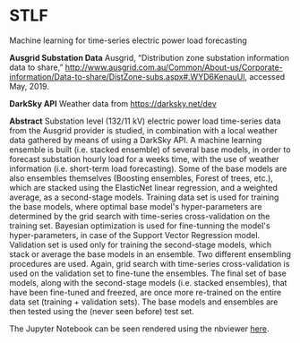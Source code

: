 # STLF
Machine learning for time-series electric power load forecasting

**Ausgrid Substation Data**
Ausgrid, “Distribution zone substation information data to share,” http://www.ausgrid.com.au/Common/About-us/Corporate-information/Data-to-share/DistZone-subs.aspx#.WYD6KenauUl, accessed May, 2019.

**DarkSky API** 
Weather data from https://darksky.net/dev

**Abstract**
Substation level (132/11 kV) electric power load time-series data from the Ausgrid provider is studied, in combination with a local weather data gathered by means of using a DarkSky API. A machine learning ensemble is built (i.e. stacked ensemble) of several base models, in order to forecast substation hourly load for a weeks time, with the use of weather information (i.e. short-term load forecasting). Some of the base models are also ensembles themselves (Boosting ensembles, Forest of trees, etc.), which are stacked using the ElasticNet linear regression, and a weighted average, as a second-stage models. Training data set is used for training the base models, where optimal base model's hyper-parameters are determined by the grid search with time-series cross-validation on the training set. Bayesian optimization is used for fine-tunning the model's hyper-parameters, in case of the Support Vector Regression model. Validation set is used only for training the second-stage models, which stack or average the base models in an ensemble. Two different ensembling procedures are used. Again, grid search with time-series cross-validation is used on the validation set to fine-tune the ensembles. The final set of base models, along with the second-stage models (i.e. stacked ensembles), that have been fine-tuned and freezed, are once more re-trained on the entire data set (training + validation sets). The base models and ensembles are then tested using the (never seen before) test set.

The Jupyter Notebook can be seen rendered using the nbviewer [here](https://nbviewer.jupyter.org/github/sarajcev/STLF/blob/master/Load_forecast_stack.ipynb).